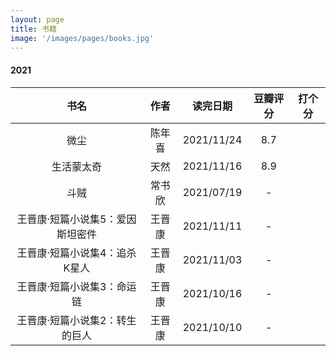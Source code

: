 ```yaml
---
layout: page
title: 书籍
image: '/images/pages/books.jpg'
---
```


#### 2021

|                    书名                     |        作者        |  读完日期  | 豆瓣评分 | 打个分 |
| :-----------------------------------------: | :----------------: | :--------: | :------: | :----: |
|                    微尘                     |       陈年喜       | 2021/11/24 |   8.7    |        |
|                 生活蒙太奇                  |        天然        | 2021/11/16 |   8.9    |        |
|                    斗贼                     |       常书欣       | 2021/07/19 |    -     |        |
|      王晋康·短篇小说集5：爱因斯坦密件       |       王晋康       | 2021/11/11 |    -     |        |
|        王晋康·短篇小说集4：追杀K星人        |       王晋康       | 2021/11/03 |    -     |        |
|         王晋康·短篇小说集3：命运链          |       王晋康       | 2021/10/16 |    -     |        |
|       王晋康·短篇小说集2：转生的巨人        |       王晋康       | 2021/10/10 |    -     |        |